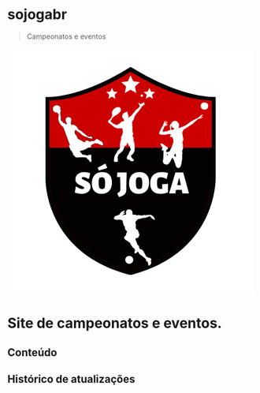# sojogabr
> Campeonatos e eventos

![](frontend/img/So%20Joga.png 'Só Joga')

# Site de campeonatos e eventos.

## Conteúdo

## Histórico de atualizações

